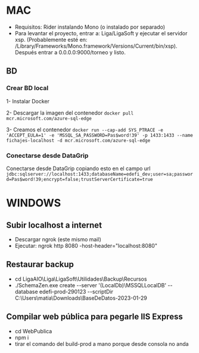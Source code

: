 # MAC

- Requisitos: Rider instalando Mono (o instalado por separado)
- Para levantar el proyecto, entrar a: Liga/LigaSoft y ejecutar el servidor xsp. (Probablemente esté en: /Library/Frameworks/Mono.framework/Versions/Current/bin/xsp). Después entrar a 0.0.0.0:9000/torneo y listo.

## BD

### Crear BD local

1- Instalar Docker

2- Descargar la imagen del contenedor
`docker pull mcr.microsoft.com/azure-sql-edge`

3- Creamos el contenedor
`docker run --cap-add SYS_PTRACE -e 'ACCEPT_EULA=1' -e 'MSSQL_SA_PASSWORD=Pas$word!39' -p 1433:1433 --name fichajes-localhost -d mcr.microsoft.com/azure-sql-edge`

### Conectarse desde DataGrip

Conectarse desde DataGrip copiando esto en el campo url
`jdbc:sqlserver://localhost:1433;databaseName=edefi_dev;user=sa;password=Pas$word!39;encrypt=false;trustServerCertificate=true`

# WINDOWS

## Subir localhost a internet
- Descargar ngrok (este mismo mail)
- Ejecutar: ngrok http 8080 -host-header="localhost:8080"

## Restaurar backup
- cd LigaAIO\Liga\LigaSoft\Utilidades\Backup\Recursos
- ./SchemaZen.exe create --server '(LocalDb)\MSSQLLocalDB' --database edefi-prod-290123 --scriptDir C:\Users\matia\Downloads\BaseDeDatos-2023-01-29

## Compilar web pública para pegarle IIS Express
- cd WebPublica
- npm i
- tirar el comando del build-prod a mano porque desde consola no anda



